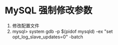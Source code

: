 # MySQL 强制修改参数

1. 修改配置文件
2. mysql> system gdb -p $(pidof mysqld) -ex "set opt_log_slave_updates=0" -batch
